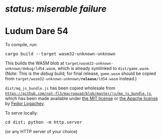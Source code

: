 <h1><em>status: miserable failure</em></h1>
<h1>Ludum Dare 54</h1>
<p>To compile, run:</p>
<pre>cargo build --target wasm32-unknown-unknown</pre>
<p>This builds the WASM blob at <code>target/wasm32-unknown-unknown/debug/ld54.wasm</code>, which is already symlinked to <code>dist/game.wasm</code>. (Note: This is the <em>debug</em> build; for final release, <code>game.wasm</code> should be copied from <code>target/wasm32-unknown-unknown/<strong>release</strong>/ld54.wasm</code> instead.)</p>
<p><code>dist/mq_js_bundle.js</code> has been copied wholesale from <code><a href="https://github.com/not-fl3/macroquad/blob/1158aaf5c4f9fc89a91edd212ef6dfc7777e1395/js/mq_js_bundle.js">https://github.com/not-fl3/macroquad/blob/master/js/mq_js_bundle.js</a></code>, which has been made available under <a href="https://github.com/not-fl3/macroquad/blob/master/LICENSE-MIT">the MIT license</a> or <a href="https://github.com/not-fl3/macroquad/blob/master/LICENSE-APACHE">the Apache license</a> by <a href="https://github.com/not-fl3">Fedor Logachev</a>.</p>

<p>To serve locally:</p>
<pre>cd dist; python -m http.server</pre>
<p>(or any HTTP server of your choice)</p>
